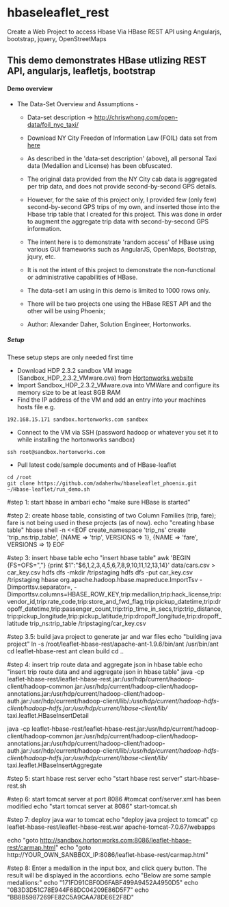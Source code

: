 # hbaseleaflet_rest
Create a Web Project to access Hbase Via HBase REST API using Angularjs, bootstrap, jquery, OpenStreetMaps
## This demo demonstrates HBase utlizing REST API, angularjs, leafletjs, bootstrap


#### Demo overview

- The Data-Set Overview and Assumptions -
  - Data-set description -> http://chriswhong.com/open-data/foil_nyc_taxi/
  - Download NY City Freedon of Information Law (FOIL) data set from [here](http://chriswhong.com/open-data/foil_nyc_taxi/)
  - As described in the 'data-set description' (above), all personal Taxi data (Medallion and License) has been obfuscated.
  - The original data provided from the NY City cab data is aggregated per trip data, and does not provide second-by-second
     GPS details. 
  - However, for the sake of this project only, I provided few (only few) second-by-second GPS trips of my own, and
     inserted those into the Hbase trip table that I created for this project. This was done in order to augment the aggregate trip data with second-by-second GPS information.
  - The intent here is to demonstrate 'random access' of HBase using various GUI frameworks such as AngularJS, OpenMaps, Bootstrap, jqury, etc. 
  - It is not the intent of this project to  demonstrate the non-functional or administrative capabilities of HBase.
  - The data-set I am using in this demo is limited to 1000 rows only. 
  - There will be two projects one using the HBase REST API and the other will be using Phoenix;   

  - Author: Alexander Daher, Solution Engineer, Hortonworks.

##### Setup 

These setup steps are only needed first time

- Download HDP 2.3.2 sandbox VM image (Sandbox_HDP_2.3.2_VMware.ova) from [Hortonworks website](http://hortonworks.com/products/hortonworks-sandbox/#install)
- Import Sandbox_HDP_2.3.2_VMware.ova into VMWare and configure its memory size to be at least 8GB RAM 
- Find the IP address of the VM and add an entry into your machines hosts file e.g.
```
192.168.15.171 sandbox.hortonworks.com sandbox    
```
- Connect to the VM via SSH (password hadoop or whatever you set it to while installing the hortonworks sandbox)
```
ssh root@sandbox.hortonworks.com
```
- Pull latest code/sample documents and of HBase-leaflet
```
cd /root
git clone https://github.com/adaherhw/hbaseleaflet_phoenix.git
~/Hbase-leaflet/run_demo.sh
```
#step 1: start hbase in ambari
echo "make sure HBase is started"

#step 2: create hbase table, consisting of two Column Families (trip, fare); fare is not being used in these projects (as of now).
echo "creating hbase table"
hbase shell -n <<EOF
create_namespace 'trip_ns'
create 'trip_ns:trip_table', {NAME => 'trip', VERSIONS => 1}, {NAME => 'fare', VERSIONS => 1}
EOF

#step 3: insert hbase table
echo "insert hbase table"
awk 'BEGIN {FS=OFS=","} {print $1":"$6,$1,$2,$3,$4,$5,$6,$7,$8,$9,$10,$11,$12,$13,$14}' data/cars.csv > car_key.csv
hdfs dfs -mkdir /tripstaging
hdfs dfs -put car_key.csv /tripstaging
hbase org.apache.hadoop.hbase.mapreduce.ImportTsv -Dimporttsv.separator=, -Dimporttsv.columns=HBASE_ROW_KEY,trip:medallion,trip:hack_license,trip:vendor_id,trip:rate_code,trip:store_and_fwd_flag,trip:pickup_datetime,trip:dropoff_datetime,trip:passenger_count,trip:trip_time_in_secs,trip:trip_distance,trip:pickup_longitude,trip:pickup_latitude,trip:dropoff_longitude,trip:dropoff_latitude trip_ns:trip_table /tripstaging/car_key.csv

#step 3.5: build java project to generate jar and war files
echo "building java project"
ln -s /root/leaflet-hbase-rest/apache-ant-1.9.6/bin/ant /usr/bin/ant
cd leaflet-hbase-rest
ant clean build
cd ..

#step 4: insert trip route data and aggregate json in hbase table
echo "insert trip route data and and aggregate json in hbase table"
java -cp leaflet-hbase-rest/leaflet-hbase-rest.jar:/usr/hdp/current/hadoop-client/hadoop-common.jar:/usr/hdp/current/hadoop-client/hadoop-annotations.jar:/usr/hdp/current/hadoop-client/hadoop-auth.jar:/usr/hdp/current/hadoop-client/lib/*:/usr/hdp/current/hadoop-hdfs-client/hadoop-hdfs.jar:/usr/hdp/current/hbase-client/lib/* taxi.leaflet.HBaseInsertDetail

java -cp leaflet-hbase-rest/leaflet-hbase-rest.jar:/usr/hdp/current/hadoop-client/hadoop-common.jar:/usr/hdp/current/hadoop-client/hadoop-annotations.jar:/usr/hdp/current/hadoop-client/hadoop-auth.jar:/usr/hdp/current/hadoop-client/lib/*:/usr/hdp/current/hadoop-hdfs-client/hadoop-hdfs.jar:/usr/hdp/current/hbase-client/lib/* taxi.leaflet.HBaseInsertAggregate

#step 5: start hbase rest server
echo "start hbase rest server"
start-hbase-rest.sh

#step 6: start tomcat server at port 8086
#tomcat conf/server.xml has been modified
echo "start tomcat server at 8086"
start-tomcat.sh

#step 7: deploy java war to tomcat
echo "deploy java project to tomcat"
cp leaflet-hbase-rest/leaflet-hbase-rest.war apache-tomcat-7.0.67/webapps

echo "goto http://sandbox.hortonworks.com:8086/leaflet-hbase-rest/carmap.html"
echo "goto http://YOUR_OWN_SANBBOX_IP:8086/leaflet-hbase-rest/carmap.html"

#step 8: Enter a medallion in the input box, and click query button. The result will be displayed in the accordions.
echo "Below are some sample medallions:"
echo "171FD91CBF0D6FABF499A9452A4950D5"
echo "0B3D3D51C78E944F68DC04209E86D5F7"
echo "BB8B5987269FE82C5A9CAA78DE6E2F8D"

